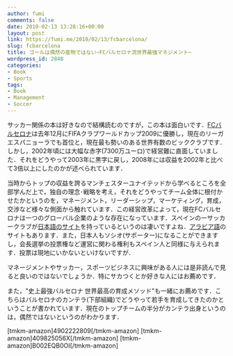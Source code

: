 ```yaml
---
author: fumi
comments: false
date: 2010-02-13 13:28:16+00:00
layout: post
link: https://fumi.me/2010/02/13/fcbarcelona/
slug: fcbarcelona
title: ゴールは偶然の産物ではない~FCバルセロナ流世界最強マネジメント~
wordpress_id: 2848
categories:
- Book
- Sports
tags:
- Book
- Management
- Soccer
---
```


サッカー関係の本は好きなので結構読むのですが，この本は面白いです．[FCバルセロナ](http://www.fcbarcelona.com/web/english/)は去年12月にFIFAクラブワールドカップ2009に優勝し，現在のリーガエスパニョーラでも首位と，現在最も勢いのある世界有数のビッククラブです．しかし，2002年頃には大幅な赤字(7300万ユーロ)で経営難に直面していました．それをどうやって2003年に黒字に戻し，2008年には収益を2002年と比べて3倍以上にしたのかが述べられています．




当時からトップの収益を誇るマンチェスターユナイテッドから学べるところを全部学んだ上で，独自の理念･戦略を考え，それをどうやってチーム全体に根付かせたかというのを，マネージメント，リーダーシップ，マーケティング，育成，交渉など様々な側面から触れています．この経営改革によって，現在FCバルセロナは一つのグローバル企業のような存在になっています．スペインの一サッカークラブが[日本語のサイト](http://www.fcbarcelona.jp/)を持っているというのは凄いですよね．[アラビア語](http://www.barcaarabia.com/)のサイトもあります．また，日本人もソシオ(サポーター)になることができますし，会長選挙の投票権など運営に関わる権利もスペイン人と同様に与えられます．投票は現地にいかないといけないですが．




マネージメントやサッカー，スポーツビジネスに興味がある人には是非読んで見ると良いのではないでしょうか．特にサカつくとか好きな人にはお薦めです．




また，"史上最強バルセロナ 世界最高の育成メソッド"も一緒にお薦めです．こちらはバルセロナのカンテラ(下部組織)でどうやって若手を育成してきたのかということが書かれています．現在のトップチームの半分がカンテラ出身というのは，偶然ではないというのがわかります．



[tmkm-amazon]4902222809[/tmkm-amazon]
[tmkm-amazon]409825056X[/tmkm-amazon]
[tmkm-amazon]B002EQB0OI[/tmkm-amazon]
